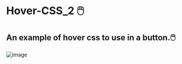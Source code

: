 # Hover-CSS_2 🖱️
## An example of hover css to use in a button.🖱️
![image](https://user-images.githubusercontent.com/94203956/184555490-af550f03-51e1-4169-82df-856acd4e33e2.png)
